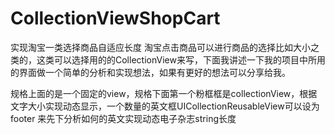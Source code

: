 # CollectionViewShopCart
实现淘宝一类选择商品自适应长度
淘宝点击商品可以进行商品的选择比如大小之类的，这类可以选择用的的CollectionView来写，下面我讲述一下我的项目中所用的界面做一个简单的分析和实现想法，如果有更好的想法可以分享给我。

规格上面的是一个固定的view，规格下面第一个粉框框是collectionView，根据文字大小实现动态显示，一个数量的英文框UICollectionReusableView可以设为footer
来先下分析如何的英文实现动态电子杂志string长度

 
 
